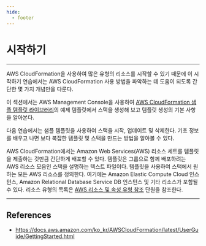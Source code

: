 ```yaml
---
hide:
  - footer
---
```


# 시작하기

---

AWS CloudFormation을 사용하여 많은 유형의 리소스를 시작할 수 있기 때문에 이 시작하기 연습에서는 AWS CloudFormation 사용 방법을 파악하는 데 도움이 되도록 간단한 몇 가지 개념만을 다룬다.

이 섹션에서는 AWS Management Console을 사용하여 [AWS CloudFormation 샘플 템플릿 라이브러리](http://aws.amazon.com/cloudformation/aws-cloudformation-templates/)의 예제 템플릿에서 스택을 생성해 보고 템플릿 생성의 기본 사항을 알아본다.

다음 연습에서는 샘플 템플릿을 사용하여 스택을 시작, 업데이트 및 삭제한다. 기초 정보를 배우고 나면 보다 복잡한 템플릿 및 스택을 만드는 방법을 알아볼 수 있다.

AWS CloudFormation에서는 Amazon Web Services(AWS) 리소스 세트를 템플릿을 제출하는 것만큼 간단하게 배포할 수 있다. 템플릿은 그룹으로 함께 배포하려는 AWS 리소스 모음인 스택을 설명하는 텍스트 파일이다. 템플릿을 사용하여 스택에서 원하는 모든 AWS 리소스를 정의한다. 여기에는 Amazon Elastic Compute Cloud 인스턴스, Amazon Relational Database Service DB 인스턴스 및 기타 리소스가 포함될 수 있다. 리소스 유형의 목록은 [AWS 리소스 및 속성 유형 참조](https://docs.aws.amazon.com/ko_kr/AWSCloudFormation/latest/UserGuide/aws-template-resource-type-ref.html) 단원을 참조한다.

---

## References

- <https://docs.aws.amazon.com/ko_kr/AWSCloudFormation/latest/UserGuide/GettingStarted.html>
